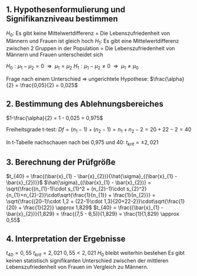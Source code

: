 
## 1. Hypothesenformulierung und Signifikanzniveau bestimmen
$H_0$: Es gibt keine Mittelwertdifferenz = Die Lebenszufriedenheit von Männern und Frauen ist gleich hoch 
$H_1$: Es gibt eine Mittelwertdifferenz zwischen 2 Gruppen in der Population = Die Lebenszufriedenheit von Männern und Frauen unterscheidet sich

$H_0: \mu_1 - \mu_2 = 0 ~~\Rightarrow~~ \mu_1 = \mu_2$
$H_1 : \mu_1 - \mu_2 \neq 0 ~~\Rightarrow~~ \mu_1 \neq \mu_0$

Frage nach einem Unterschied $\Rightarrow$ ungerichtete Hypothese: 
$\frac{\alpha}{2} = \frac{0,05}{2} = 0,025$

## 2. Bestimmung des Ablehnungsbereiches

$1-\frac{\alpha}{2} = 1 - 0,025 = 0,975$


Freiheitsgrade t-test:
$Df = (n_1 - 1)+(n_2 - 1) = n_1 + n_2 -2 = 20 + 22 - 2 = 40$

In t-Tabelle nachschauen nach bei 0,975 und 40: $t_{krit} = \pm 2,021$

## 3. Berechnung der Prüfgröße
$t_{40} = \frac{(\bar{x}_{1} - \bar{x}_{2})}{\hat{\sigma}_{(\bar{x}_{1} - \bar{x}_{2})}}$
$\hat{\sigma}_{(\bar{x}_{1} - \bar{x}_{2})} = \sqrt{\frac{(n_{1}-1)\cdot s_{1}^2 + (n_{2}-1)\cdot s_{2}^2}{n_{1}+n_{2}-2}}\cdot\sqrt{\frac{1}{n_{1}} + \frac{1}{n_{2}}} = \sqrt{\frac{(20-1)\cdot 1,2 + (22-1)\cdot 1,3}{20+22-2}}\cdot\sqrt{\frac{1}{20} + \frac{1}{22}} \approx 1,829$
$t_{40} = \frac{(\bar{x}_{1} - \bar{x}_{2})}{1,829} = \frac{(7,5 - 6,5)}{1,829} = \frac{1}{1,829} \approx 0,55$


## 4. Interpretation der Ergebnisse 

$t_{40} = 0,55$ 
$t_{krit} = 2,021$
$0,55 < 2,021$
$H_0$ bleibt weiterhin bestehen
Es gibt keinen statistisch signifikanten Unterschied zwischen der mittleren Lebenszufriedenheit von Frauen im Vergleich zu Männern. 
